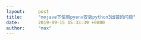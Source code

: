 ```yaml
---
layout:     post
title:      "mojave下使用pyenv安装python3出错的问题"
date:       2019-09-15 15:33:39 +0800
author:     "max"
---
```

